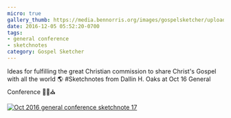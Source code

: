 ```yaml
---
micro: true
gallery_thumb: https://media.bennorris.org/images/gospelsketcher/uploads/2018/2202201f94.jpg
date: 2016-12-05 05:52:20-0700
tags:
- general conference
- sketchnotes
category: Gospel Sketcher
---
```


Ideas for fulfilling the great Christian commission to share Christ's Gospel with all the world 🌎
#Sketchnotes from Dallin H. Oaks at Oct 16 General Conference ✍🏼⛪️

[![Oct 2016 general conference sketchnote 17](https://media.bennorris.org/images/gospelsketcher/uploads/2018/2202201f94.jpg)](https://media.bennorris.org/images/gospelsketcher/uploads/2018/2202201f94.jpg)